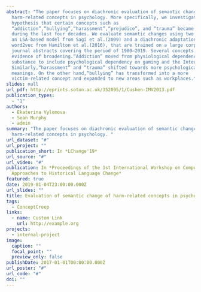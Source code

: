 ```yaml
---
abstract: "The paper focuses on diachronic evaluation of semantic changes of
  harm-related concepts in psychology. More specifically, we investigate a
  hypothesis that certain concepts such as
  “addiction”,“bullying”,“harassment”,“prejudice”, and “trauma” became broader
  during the last four decades. We evaluate semantic changes using two models:
  an LSA-based model from Sagi et al.(2009) and a diachronic adaptation of
  word2vec from Hamilton et al.(2016), that are trained on a large corpus of
  journal abstracts covering the period of 1980–2019. Several concepts showed
  evidence of broadening.“Addiction” moved from physiological dependency on a
  substance to include psychological dependency on gaming and the Internet.
  Similarly,“harassment” and “trauma” shifted towards more psychological
  meanings. On the other hand,“bullying” has transformed into a more
  victim-related concept and expanded to new areas such as workplaces."
slides: null
url_pdf: http://eprints.soton.ac.uk/352095/1/Cushen-IMV2013.pdf
publication_types:
  - "1"
authors:
  - Ekaterina Vylomova
  - Sean Murphy
  - admin
summary: "The paper focuses on diachronic evaluation of semantic changes of
  harm-related concepts in psychology. "
url_dataset: "#"
url_project: ""
publication_short: In *LChange'19*
url_source: "#"
url_video: "#"
publication: In *Proceedings of the 1st International Workshop on Computational
  Approaches to Historical Language Change*
featured: true
date: 2019-01-04T23:00:00.000Z
url_slides: ""
title: Evaluation of semantic change of harm-related concepts in psychology
tags:
  - ConceptCreep
links:
  - name: Custom Link
    url: http://example.org
projects:
  - internal-project
image:
  caption: ""
  focal_point: ""
  preview_only: false
publishDate: 2017-01-01T00:00:00.000Z
url_poster: "#"
url_code: "#"
doi: ""
---
```

